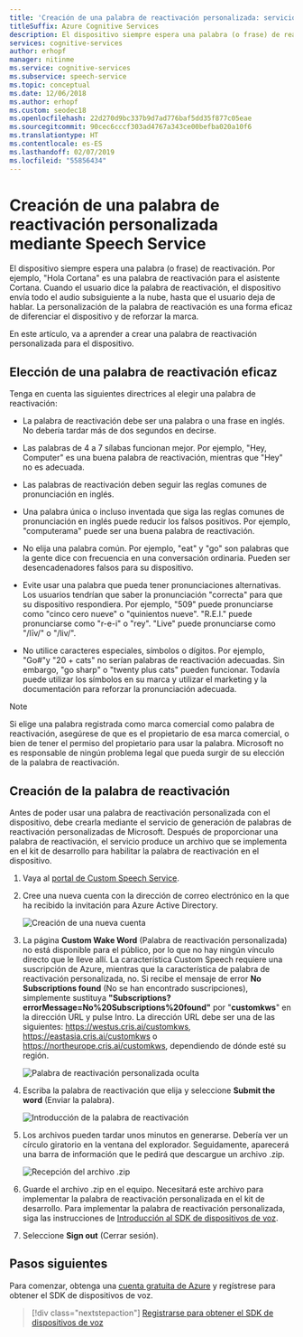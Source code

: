 ```yaml
---
title: 'Creación de una palabra de reactivación personalizada: servicios de Voz'
titleSuffix: Azure Cognitive Services
description: El dispositivo siempre espera una palabra (o frase) de reactivación. Cuando el usuario dice la palabra de reactivación, el dispositivo envía todo el audio subsiguiente a la nube, hasta que el usuario deja de hablar. La personalización de la palabra de reactivación es una forma eficaz de diferenciar el dispositivo y de reforzar la marca.
services: cognitive-services
author: erhopf
manager: nitinme
ms.service: cognitive-services
ms.subservice: speech-service
ms.topic: conceptual
ms.date: 12/06/2018
ms.author: erhopf
ms.custom: seodec18
ms.openlocfilehash: 22d270d9bc337b9d7ad776baf5dd35f877c05eae
ms.sourcegitcommit: 90cec6cccf303ad4767a343ce00befba020a10f6
ms.translationtype: HT
ms.contentlocale: es-ES
ms.lasthandoff: 02/07/2019
ms.locfileid: "55856434"
---
```

# <a name="create-a-custom-wake-word-by-using-the-speech-service"></a>Creación de una palabra de reactivación personalizada mediante Speech Service

El dispositivo siempre espera una palabra (o frase) de reactivación. Por ejemplo, "Hola Cortana" es una palabra de reactivación para el asistente Cortana. Cuando el usuario dice la palabra de reactivación, el dispositivo envía todo el audio subsiguiente a la nube, hasta que el usuario deja de hablar. La personalización de la palabra de reactivación es una forma eficaz de diferenciar el dispositivo y de reforzar la marca.

En este artículo, va a aprender a crear una palabra de reactivación personalizada para el dispositivo.

## <a name="choose-an-effective-wake-word"></a>Elección de una palabra de reactivación eficaz

Tenga en cuenta las siguientes directrices al elegir una palabra de reactivación:

* La palabra de reactivación debe ser una palabra o una frase en inglés. No debería tardar más de dos segundos en decirse.

* Las palabras de 4 a 7 sílabas funcionan mejor. Por ejemplo, "Hey, Computer" es una buena palabra de reactivación, mientras que "Hey" no es adecuada.

* Las palabras de reactivación deben seguir las reglas comunes de pronunciación en inglés.

* Una palabra única o incluso inventada que siga las reglas comunes de pronunciación en inglés puede reducir los falsos positivos. Por ejemplo, "computerama" puede ser una buena palabra de reactivación.

* No elija una palabra común. Por ejemplo, "eat" y "go" son palabras que la gente dice con frecuencia en una conversación ordinaria. Pueden ser desencadenadores falsos para su dispositivo.

* Evite usar una palabra que pueda tener pronunciaciones alternativas. Los usuarios tendrían que saber la pronunciación "correcta" para que su dispositivo respondiera. Por ejemplo, "509" puede pronunciarse como "cinco cero nueve" o "quinientos nueve". "R.E.I." puede pronunciarse como "r-e-i" o "rey". "Live" puede pronunciarse como "/līv/" o "/liv/".

* No utilice caracteres especiales, símbolos o dígitos. Por ejemplo, "Go#"y "20 + cats" no serían palabras de reactivación adecuadas. Sin embargo, "go sharp" o "twenty plus cats" pueden funcionar. Todavía puede utilizar los símbolos en su marca y utilizar el marketing y la documentación para reforzar la pronunciación adecuada.

> [!NOTE]
> Si elige una palabra registrada como marca comercial como palabra de reactivación, asegúrese de que es el propietario de esa marca comercial, o bien de tener el permiso del propietario para usar la palabra. Microsoft no es responsable de ningún problema legal que pueda surgir de su elección de la palabra de reactivación.

## <a name="create-your-wake-word"></a>Creación de la palabra de reactivación

Antes de poder usar una palabra de reactivación personalizada con el dispositivo, debe crearla mediante el servicio de generación de palabras de reactivación personalizadas de Microsoft. Después de proporcionar una palabra de reactivación, el servicio produce un archivo que se implementa en el kit de desarrollo para habilitar la palabra de reactivación en el dispositivo.

1. Vaya al [portal de Custom Speech Service](https://cris.ai/).

1. Cree una nueva cuenta con la dirección de correo electrónico en la que ha recibido la invitación para Azure Active Directory.

    ![Creación de una nueva cuenta](media/speech-devices-sdk/wake-word-1.png)

1. La página **Custom Wake Word** (Palabra de reactivación personalizada) no está disponible para el público, por lo que no hay ningún vínculo directo que le lleve allí. La característica Custom Speech requiere una suscripción de Azure, mientras que la característica de palabra de reactivación personalizada, no. Si recibe el mensaje de error **No Subscriptions found** (No se han encontrado suscripciones), simplemente sustituya **"Subscriptions?errorMessage=No%20Subscriptions%20found"** por "**customkws**" en la dirección URL y pulse Intro. La dirección URL debe ser una de las siguientes: https://westus.cris.ai/customkws, https://eastasia.cris.ai/customkws o https://northeurope.cris.ai/customkws, dependiendo de dónde esté su región.

    ![Palabra de reactivación personalizada oculta](media/speech-devices-sdk/wake-word-4.png)

1. Escriba la palabra de reactivación que elija y seleccione **Submit the word** (Enviar la palabra).

    ![Introducción de la palabra de reactivación](media/speech-devices-sdk/wake-word-5.png)

1. Los archivos pueden tardar unos minutos en generarse. Debería ver un círculo giratorio en la ventana del explorador. Seguidamente, aparecerá una barra de información que le pedirá que descargue un archivo .zip.

    ![Recepción del archivo .zip](media/speech-devices-sdk/wake-word-6.png)

1. Guarde el archivo .zip en el equipo. Necesitará este archivo para implementar la palabra de reactivación personalizada en el kit de desarrollo. Para implementar la palabra de reactivación personalizada, siga las instrucciones de [Introducción al SDK de dispositivos de voz](speech-devices-sdk-qsg.md).

1. Seleccione **Sign out** (Cerrar sesión).

## <a name="next-steps"></a>Pasos siguientes

Para comenzar, obtenga una [cuenta gratuita de Azure](https://azure.microsoft.com/free/) y regístrese para obtener el SDK de dispositivos de voz.

> [!div class="nextstepaction"]
> [Registrarse para obtener el SDK de dispositivos de voz](get-speech-devices-sdk.md)
